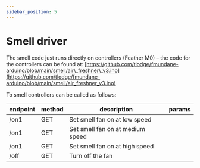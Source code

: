 ```yaml
---
sidebar_position: 5
---
```


# Smell driver

The smell code just runs directly on controllers (Feather M0) – the code for the controllers can be found at: [https://github.com/tlodge/fmundane-arduino/blob/main/smell/air\_freshner\_v3.ino](https://github.com/tlodge/fmundane-arduino/blob/main/smell/air_freshner_v3.ino)

To smell controllers can be called as follows:

| **endpoint** | **method** | **description** | **params** |
| --- | --- | --- | --- |
| /on1 | GET | Set smell fan on at low speed |
| /on1 | GET | Set smell fan on at medium speed |
| /on1 | GET | Set smell fan on at high speed |
| /off | GET | Turn off the fan |